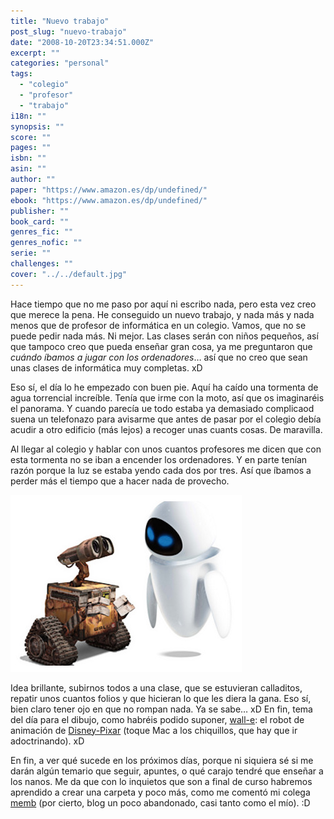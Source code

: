 ```yaml
---
title: "Nuevo trabajo"
post_slug: "nuevo-trabajo"
date: "2008-10-20T23:34:51.000Z"
excerpt: ""
categories: "personal"
tags: 
  - "colegio"
  - "profesor"
  - "trabajo"
i18n: ""
synopsis: ""
score: ""
pages: ""
isbn: ""
asin: ""
author: ""
paper: "https://www.amazon.es/dp/undefined/"
ebook: "https://www.amazon.es/dp/undefined/"
publisher: ""
book_card: ""
genres_fic: ""
genres_nofic: ""
serie: ""
challenges: ""
cover: "../../default.jpg"
---
```


Hace tiempo que no me paso por aquí ni escribo nada, pero esta vez creo que merece la pena. He conseguido un nuevo trabajo, y nada más y nada menos que de profesor de informática en un colegio. Vamos, que no se puede pedir nada más. Ni mejor. Las clases serán con niños pequeños, así que tampoco creo que pueda enseñar gran cosa, ya me preguntaron que _cuándo íbamos a jugar con los ordenadores_… así que no creo que sean unas clases de informática muy completas. xD

Eso sí, el día lo he empezado con buen pie. Aquí ha caído una tormenta de agua torrencial increíble. Tenía que irme con la moto, así que os imaginaréis el panorama. Y cuando parecía ue todo estaba ya demasiado complicaod suena un telefonazo para avisarme que antes de pasar por el colegio debía acudir a otro edificio (más lejos) a recoger unas cuants cosas. De maravilla.

Al llegar al colegio y hablar con unos cuantos profesores me dicen que con esta tormenta no se iban a encender los ordenadores. Y en parte tenían razón porque la luz se estaba yendo cada dos por tres. Así que íbamos a perder más el tiempo que a hacer nada de provecho.

[![](images/walle-eve.jpg "Wall-e")](http://fjp.es/wp-content/uploads/walle-eve.jpg)

Idea brillante, subirnos todos a una clase, que se estuvieran calladitos, repatir unos cuantos folios y que hicieran lo que les diera la gana. Eso sí, bien claro tener ojo en que no rompan nada. Ya se sabe… xD En fin, tema del día para el dibujo, como habréis podido suponer, [wall-e](http://www.disney.es/FilmesDisney/Wall-E/): el robot de animación de [Disney-Pixar](http://www.disney.es/) (toque Mac a los chiquillos, que hay que ir adoctrinando). xD

En fin, a ver qué sucede en los próximos días, porque ni siquiera sé si me darán algún temario que seguir, apuntes, o qué carajo tendré que enseñar a los nanos. Me da que con lo inquietos que son a final de curso habremos aprendido a crear una carpeta y poco más, como me comentó mi colega [memb](http://membrive.es/) (por cierto, blog un poco abandonado, casi tanto como el mío). :D
